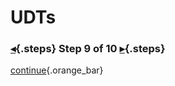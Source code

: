<div class="top">

# UDTs
### [◂](command:katapod.loadPage?step8){.steps} Step 9 of 10 [▸](command:katapod.loadPage?step10){.steps}
</div>



[continue](command:katapod.loadPage?step10){.orange_bar}
